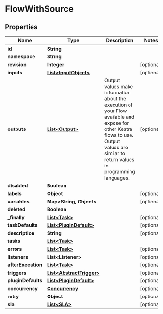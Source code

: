 

# FlowWithSource


## Properties

| Name | Type | Description | Notes |
|------------ | ------------- | ------------- | -------------|
|**id** | **String** |  |  |
|**namespace** | **String** |  |  |
|**revision** | **Integer** |  |  [optional] |
|**inputs** | [**List&lt;InputObject&gt;**](InputObject.md) |  |  [optional] |
|**outputs** | [**List&lt;Output&gt;**](Output.md) | Output values make information about the execution of your Flow available and expose for other Kestra flows to use. Output values are similar to return values in programming languages. |  [optional] |
|**disabled** | **Boolean** |  |  |
|**labels** | **Object** |  |  [optional] |
|**variables** | **Map&lt;String, Object&gt;** |  |  [optional] |
|**deleted** | **Boolean** |  |  |
|**_finally** | [**List&lt;Task&gt;**](Task.md) |  |  [optional] |
|**taskDefaults** | [**List&lt;PluginDefault&gt;**](PluginDefault.md) |  |  [optional] |
|**description** | **String** |  |  [optional] |
|**tasks** | [**List&lt;Task&gt;**](Task.md) |  |  |
|**errors** | [**List&lt;Task&gt;**](Task.md) |  |  [optional] |
|**listeners** | [**List&lt;Listener&gt;**](Listener.md) |  |  [optional] |
|**afterExecution** | [**List&lt;Task&gt;**](Task.md) |  |  [optional] |
|**triggers** | [**List&lt;AbstractTrigger&gt;**](AbstractTrigger.md) |  |  [optional] |
|**pluginDefaults** | [**List&lt;PluginDefault&gt;**](PluginDefault.md) |  |  [optional] |
|**concurrency** | [**Concurrency**](Concurrency.md) |  |  [optional] |
|**retry** | **Object** |  |  [optional] |
|**sla** | [**List&lt;SLA&gt;**](SLA.md) |  |  [optional] |




